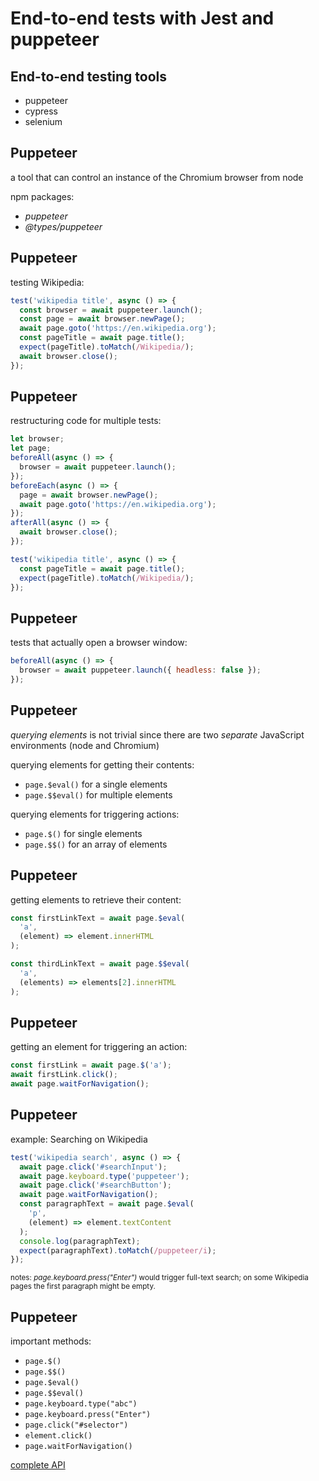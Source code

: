 # End-to-end tests with Jest and puppeteer

## End-to-end testing tools

- puppeteer
- cypress
- selenium

## Puppeteer

a tool that can control an instance of the Chromium browser from node

npm packages:

- _puppeteer_
- _@types/puppeteer_

## Puppeteer

testing Wikipedia:

```js
test('wikipedia title', async () => {
  const browser = await puppeteer.launch();
  const page = await browser.newPage();
  await page.goto('https://en.wikipedia.org');
  const pageTitle = await page.title();
  expect(pageTitle).toMatch(/Wikipedia/);
  await browser.close();
});
```

## Puppeteer

restructuring code for multiple tests:

```js
let browser;
let page;
beforeAll(async () => {
  browser = await puppeteer.launch();
});
beforeEach(async () => {
  page = await browser.newPage();
  await page.goto('https://en.wikipedia.org');
});
afterAll(async () => {
  await browser.close();
});

test('wikipedia title', async () => {
  const pageTitle = await page.title();
  expect(pageTitle).toMatch(/Wikipedia/);
});
```

## Puppeteer

tests that actually open a browser window:

```js
beforeAll(async () => {
  browser = await puppeteer.launch({ headless: false });
});
```

## Puppeteer

_querying elements_ is not trivial since there are two _separate_ JavaScript environments (node and Chromium)

querying elements for getting their contents:

- `page.$eval()` for a single elements
- `page.$$eval()` for multiple elements

querying elements for triggering actions:

- `page.$()` for single elements
- `page.$$()` for an array of elements

## Puppeteer

getting elements to retrieve their content:

```js
const firstLinkText = await page.$eval(
  'a',
  (element) => element.innerHTML
);

const thirdLinkText = await page.$$eval(
  'a',
  (elements) => elements[2].innerHTML
);
```

## Puppeteer

getting an element for triggering an action:

```js
const firstLink = await page.$('a');
await firstLink.click();
await page.waitForNavigation();
```

## Puppeteer

example: Searching on Wikipedia

```js
test('wikipedia search', async () => {
  await page.click('#searchInput');
  await page.keyboard.type('puppeteer');
  await page.click('#searchButton');
  await page.waitForNavigation();
  const paragraphText = await page.$eval(
    'p',
    (element) => element.textContent
  );
  console.log(paragraphText);
  expect(paragraphText).toMatch(/puppeteer/i);
});
```

<small>notes: <em>page.keyboard.press("Enter")</em> would trigger full-text search; on some Wikipedia pages the first paragraph might be empty.</small>

## Puppeteer

important methods:

- `page.$()`
- `page.$$()`
- `page.$eval()`
- `page.$$eval()`
- `page.keyboard.type("abc")`
- `page.keyboard.press("Enter")`
- `page.click("#selector")`
- `element.click()`
- `page.waitForNavigation()`

[complete API](https://github.com/puppeteer/puppeteer/blob/main/docs/api.md)
